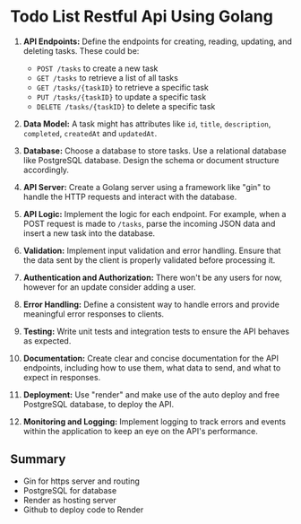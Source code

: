 # Todo List Restful Api Using Golang

1. **API Endpoints:** Define the endpoints for creating, reading, updating, and deleting tasks. These could be:

   - `POST /tasks` to create a new task
   - `GET /tasks` to retrieve a list of all tasks
   - `GET /tasks/{taskID}` to retrieve a specific task
   - `PUT /tasks/{taskID}` to update a specific task
   - `DELETE /tasks/{taskID}` to delete a specific task

2. **Data Model:** A task might has attributes like `id`, `title`, `description`, `completed`, `createdAt` and `updatedAt`.

3. **Database:** Choose a database to store tasks. Use a relational database like PostgreSQL database. Design the schema or document structure accordingly.

4. **API Server:** Create a Golang server using a framework like "gin" to handle the HTTP requests and interact with the database.

5. **API Logic:** Implement the logic for each endpoint. For example, when a POST request is made to `/tasks`, parse the incoming JSON data and insert a new task into the database.

6. **Validation:** Implement input validation and error handling. Ensure that the data sent by the client is properly validated before processing it.

7. **Authentication and Authorization:** There won't be any users for now, however for an update consider adding a user.

8. **Error Handling:** Define a consistent way to handle errors and provide meaningful error responses to clients.

9. **Testing:** Write unit tests and integration tests to ensure the API behaves as expected.

10. **Documentation:** Create clear and concise documentation for the API endpoints, including how to use them, what data to send, and what to expect in responses.

11. **Deployment:** Use "render" and make use of the auto deploy and free PostgreSQL database, to deploy the API.

12. **Monitoring and Logging:** Implement logging to track errors and events within the application to keep an eye on the API's performance.

## Summary

- Gin for https server and routing
- PostgreSQL for database
- Render as hosting server
- Github to deploy code to Render
